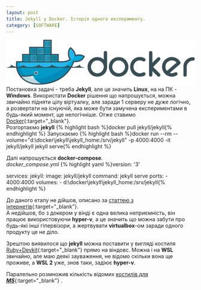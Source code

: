 ```yaml
---
layout: post
title: Jekyll у Docker. Історія одного експерименту.
category: [SOFTWARE]
---
```

![docker logo](/assets/media/docker.png?style=head)  
Постановка задачі - треба **Jekyll**, але це значить **Linux**, на на ПК - **Windows**. Використати **Docker** рішення що напрошується, можна звичайно підняти цілу віртуалку, але заради 1 серверу не дуже логічно, а розвертати на існуючій, яка може бути замучена експериментами в будь-який момент, ще нелогічніше.<!--more-->
Отже ставимо [Docker](https://desktop.docker.com/win/stable/Docker%20Desktop%20Installer.exe "Docker for Windows"){:target="_blank"}.  
Розгортаємо **jekyll**
{% highlight bash %}docker pull jekyll/jekyll{% endhighlight %}
Запускаємо
{% highlight bash %}docker run --rm --volume="d:\docker\jekyll\jekyll_home:/srv/jekyll" -p 4000:4000 -it jekyll/jekyll jekyll serve{% endhighlight %}

Далі напрошується **docker-compose**.  
*docker_compose.yml*
{% highlight yaml %}version: '3'

services:
  jekyll:
    image: jekyll/jekyll
    command: jekyll serve
    ports:
      - 4000:4000
    volumes:
      - d:\docker\jekyll\jekyll_home:/srv/jekyll{% endhighlight %}

До даного етапу не дійшов, описано за [статтею з інтернетів](https://matthiaslischka.at/2018/12/22/jekyll-docker-compose/){:target="_blank"}.  
А недійшов, бо з докером у вінді є одна велика неприємність, він працює використовуючи **hyper-v**, а це значить що можна забути про будь-які інші гіпервізори, а жертвувати **virtualbox**-ом заради одного продукту це не діло.  

Зрештою виявилося що **jekyll** можна поставити у вигляді костиля [Ruby+Devkit](https://jekyllrb.com/docs/installation/windows/){:target="_blank"} прямо на віндовс. Можна і на **WSL** звичайно, але маю деякі зауваження, не відомо скільки вона ще проживе, а **WSL 2** уже, знов таки, задіює **hyper-v**.  

Паралельно розмножив кількість відомих [костилів для ***MS***](http://localhost:4000/windows/2021/03/02/hyper-v-on-off.html "Як жити з Hyper-V та VirtualBox"){:target="_blank"} .
